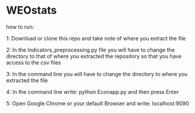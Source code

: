 # WEOstats

how to run:

1: Download or clone this repo and take note of where you extract the file

2: In the Indicators_preprocessing.py file you will have to change the directory to that of where you extracted the repository so that you have access to the csv files

3: In the command line you will have to change the directory to where you extracted the file

4: In the command line write: python Econapp.py and then press Enter

5: Open Google Chrome or your default Browser and write: localhost:9090



